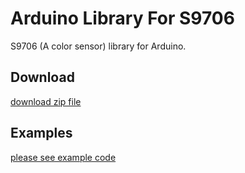 # Arduino Library For S9706

S9706 (A color sensor) library for Arduino.

## Download

[download zip file](https://github.com/jakalada/Arduino-S9706/archive/master.zip)

## Examples

[please see example code](./examples/ReadRGB/ReadRGB.ino)

